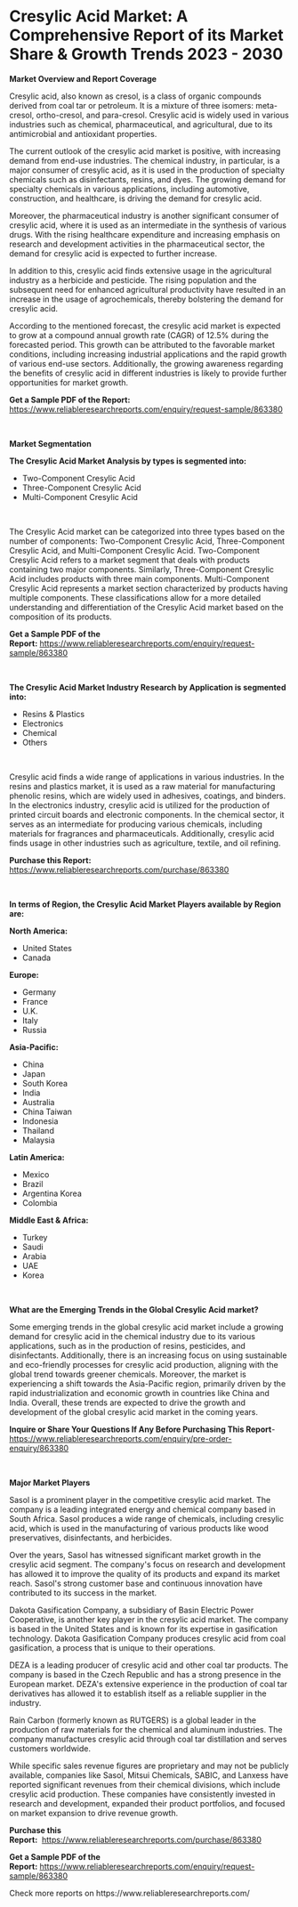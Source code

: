 <p><h1>Cresylic Acid Market: A Comprehensive Report of its Market Share & Growth Trends 2023 - 2030</h1></p><p><strong>Market Overview and Report Coverage</strong></p>
<p><p>Cresylic acid, also known as cresol, is a class of organic compounds derived from coal tar or petroleum. It is a mixture of three isomers: meta-cresol, ortho-cresol, and para-cresol. Cresylic acid is widely used in various industries such as chemical, pharmaceutical, and agricultural, due to its antimicrobial and antioxidant properties.</p><p>The current outlook of the cresylic acid market is positive, with increasing demand from end-use industries. The chemical industry, in particular, is a major consumer of cresylic acid, as it is used in the production of specialty chemicals such as disinfectants, resins, and dyes. The growing demand for specialty chemicals in various applications, including automotive, construction, and healthcare, is driving the demand for cresylic acid.</p><p>Moreover, the pharmaceutical industry is another significant consumer of cresylic acid, where it is used as an intermediate in the synthesis of various drugs. With the rising healthcare expenditure and increasing emphasis on research and development activities in the pharmaceutical sector, the demand for cresylic acid is expected to further increase.</p><p>In addition to this, cresylic acid finds extensive usage in the agricultural industry as a herbicide and pesticide. The rising population and the subsequent need for enhanced agricultural productivity have resulted in an increase in the usage of agrochemicals, thereby bolstering the demand for cresylic acid.</p><p>According to the mentioned forecast, the cresylic acid market is expected to grow at a compound annual growth rate (CAGR) of 12.5% during the forecasted period. This growth can be attributed to the favorable market conditions, including increasing industrial applications and the rapid growth of various end-use sectors. Additionally, the growing awareness regarding the benefits of cresylic acid in different industries is likely to provide further opportunities for market growth.</p></p>
<p><strong>Get a Sample PDF of the Report:</strong> <a href="https://www.reliableresearchreports.com/enquiry/request-sample/863380">https://www.reliableresearchreports.com/enquiry/request-sample/863380</a></p>
<p>&nbsp;</p>
<p><strong>Market Segmentation</strong></p>
<p><strong>The Cresylic Acid Market Analysis by types is segmented into:</strong></p>
<p><ul><li>Two-Component Cresylic Acid</li><li>Three-Component Cresylic Acid</li><li>Multi-Component Cresylic Acid</li></ul></p>
<p>&nbsp;</p>
<p><p>The Cresylic Acid market can be categorized into three types based on the number of components: Two-Component Cresylic Acid, Three-Component Cresylic Acid, and Multi-Component Cresylic Acid. Two-Component Cresylic Acid refers to a market segment that deals with products containing two major components. Similarly, Three-Component Cresylic Acid includes products with three main components. Multi-Component Cresylic Acid represents a market section characterized by products having multiple components. These classifications allow for a more detailed understanding and differentiation of the Cresylic Acid market based on the composition of its products.</p></p>
<p><strong>Get a Sample PDF of the Report:</strong>&nbsp;<a href="https://www.reliableresearchreports.com/enquiry/request-sample/863380">https://www.reliableresearchreports.com/enquiry/request-sample/863380</a></p>
<p>&nbsp;</p>
<p><strong>The Cresylic Acid Market Industry Research by Application is segmented into:</strong></p>
<p><ul><li>Resins & Plastics</li><li>Electronics</li><li>Chemical</li><li>Others</li></ul></p>
<p>&nbsp;</p>
<p><p>Cresylic acid finds a wide range of applications in various industries. In the resins and plastics market, it is used as a raw material for manufacturing phenolic resins, which are widely used in adhesives, coatings, and binders. In the electronics industry, cresylic acid is utilized for the production of printed circuit boards and electronic components. In the chemical sector, it serves as an intermediate for producing various chemicals, including materials for fragrances and pharmaceuticals. Additionally, cresylic acid finds usage in other industries such as agriculture, textile, and oil refining.</p></p>
<p><strong>Purchase this Report:</strong>&nbsp; <a href="https://www.reliableresearchreports.com/purchase/863380">https://www.reliableresearchreports.com/purchase/863380</a></p>
<p>&nbsp;</p>
<p><strong>In terms of Region, the Cresylic Acid Market Players available by Region are:</strong></p>
<p>
    <p> <strong> North America: </strong>
        <ul>
            <li>United States</li>
            <li>Canada</li>
        </ul>
        </p> 
    <p> <strong> Europe: </strong>
        <ul>
            <li>Germany</li>
            <li>France</li>
            <li>U.K.</li>
            <li>Italy</li>
            <li>Russia</li>
        </ul>
        </p> 
    <p> <strong> Asia-Pacific: </strong>
        <ul>
            <li>China</li>
            <li>Japan</li>
            <li>South Korea</li>
            <li>India</li>
            <li>Australia</li>
            <li>China Taiwan</li>
            <li>Indonesia</li>
            <li>Thailand</li>
            <li>Malaysia</li>
        </ul>
        </p> 
    <p> <strong> Latin America: </strong>
        <ul>
            <li>Mexico</li>
            <li>Brazil</li>
            <li>Argentina Korea</li>
            <li>Colombia</li>
        </ul>
        </p> 
    <p> <strong> Middle East & Africa: </strong>
        <ul>
            <li>Turkey</li>
            <li>Saudi</li>
            <li>Arabia</li>
            <li>UAE</li>
            <li>Korea</li>
        </ul>
    </p>
    </p>
<p>&nbsp;</p>
<p><strong>What are the Emerging Trends in the Global Cresylic Acid market?</strong></p>
<p><p>Some emerging trends in the global cresylic acid market include a growing demand for cresylic acid in the chemical industry due to its various applications, such as in the production of resins, pesticides, and disinfectants. Additionally, there is an increasing focus on using sustainable and eco-friendly processes for cresylic acid production, aligning with the global trend towards greener chemicals. Moreover, the market is experiencing a shift towards the Asia-Pacific region, primarily driven by the rapid industrialization and economic growth in countries like China and India. Overall, these trends are expected to drive the growth and development of the global cresylic acid market in the coming years.</p></p>
<p><strong>Inquire or Share Your Questions If Any Before Purchasing This Report</strong>- <a href="https://www.reliableresearchreports.com/enquiry/pre-order-enquiry/863380">https://www.reliableresearchreports.com/enquiry/pre-order-enquiry/863380</a></p>
<p>&nbsp;</p>
<p><strong>Major Market Players</strong></p>
<p><p>Sasol is a prominent player in the competitive cresylic acid market. The company is a leading integrated energy and chemical company based in South Africa. Sasol produces a wide range of chemicals, including cresylic acid, which is used in the manufacturing of various products like wood preservatives, disinfectants, and herbicides. </p><p>Over the years, Sasol has witnessed significant market growth in the cresylic acid segment. The company's focus on research and development has allowed it to improve the quality of its products and expand its market reach. Sasol's strong customer base and continuous innovation have contributed to its success in the market. </p><p>Dakota Gasification Company, a subsidiary of Basin Electric Power Cooperative, is another key player in the cresylic acid market. The company is based in the United States and is known for its expertise in gasification technology. Dakota Gasification Company produces cresylic acid from coal gasification, a process that is unique to their operations. </p><p>DEZA is a leading producer of cresylic acid and other coal tar products. The company is based in the Czech Republic and has a strong presence in the European market. DEZA's extensive experience in the production of coal tar derivatives has allowed it to establish itself as a reliable supplier in the industry. </p><p>Rain Carbon (formerly known as RUTGERS) is a global leader in the production of raw materials for the chemical and aluminum industries. The company manufactures cresylic acid through coal tar distillation and serves customers worldwide. </p><p>While specific sales revenue figures are proprietary and may not be publicly available, companies like Sasol, Mitsui Chemicals, SABIC, and Lanxess have reported significant revenues from their chemical divisions, which include cresylic acid production. These companies have consistently invested in research and development, expanded their product portfolios, and focused on market expansion to drive revenue growth.</p></p>
<p><strong>Purchase this Report:</strong>&nbsp;&nbsp;<a href="https://www.reliableresearchreports.com/purchase/863380">https://www.reliableresearchreports.com/purchase/863380</a></p>
<p></p>
<p><strong>Get a Sample PDF of the Report:</strong>&nbsp;<a href="https://www.reliableresearchreports.com/enquiry/request-sample/863380">https://www.reliableresearchreports.com/enquiry/request-sample/863380</a></p>
<p>Check more reports on https://www.reliableresearchreports.com/</p>